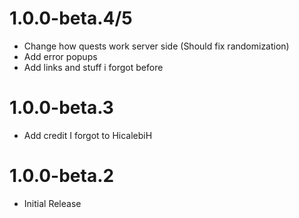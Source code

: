 # 1.0.0-beta.4/5
- Change how quests work server side (Should fix randomization)
- Add error popups
- Add links and stuff i forgot before
# 1.0.0-beta.3
- Add credit I forgot to HicalebiH
# 1.0.0-beta.2
- Initial Release
